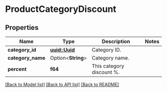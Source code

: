 # ProductCategoryDiscount

## Properties

Name | Type | Description | Notes
------------ | ------------- | ------------- | -------------
**category_id** | [**uuid::Uuid**](uuid::Uuid.md) | Category ID. | 
**category_name** | Option<**String**> | Category name. | 
**percent** | **f64** | This category discount %. | 

[[Back to Model list]](../README.md#documentation-for-models) [[Back to API list]](../README.md#documentation-for-api-endpoints) [[Back to README]](../README.md)


